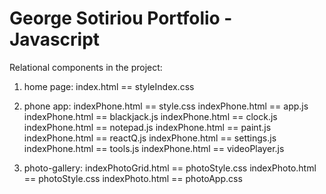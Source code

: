 # George Sotiriou Portfolio - Javascript
Relational components in the project:
1) home page:
index.html == styleIndex.css

2) phone app:
indexPhone.html == style.css
indexPhone.html == app.js
indexPhone.html ==  blackjack.js
indexPhone.html ==  clock.js
indexPhone.html ==  notepad.js
indexPhone.html ==  paint.js
indexPhone.html ==  reactQ.js
indexPhone.html ==  settings.js
indexPhone.html ==  tools.js
indexPhone.html ==  videoPlayer.js

3) photo-gallery:
indexPhotoGrid.html == photoStyle.css
indexPhoto.html == photoStyle.css
indexPhoto.html == photoApp.css
